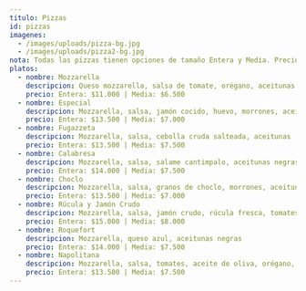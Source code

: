 ```yaml
---
titulo: Pizzas
id: pizzas
imagenes:
  - /images/uploads/pizza-bg.jpg
  - /images/uploads/pizza2-bg.jpg
nota: Todas las pizzas tienen opciones de tamaño Entera y Media. Precios en $.
platos:
  - nombre: Mozzarella
    descripcion: Queso mozzarella, salsa de tomate, orégano, aceitunas
    precio: Entera: $11.000 | Media: $6.500
  - nombre: Especial
    descripcion: Mozzarella, salsa, jamón cocido, huevo, morrones, aceitunas
    precio: Entera: $13.500 | Media: $7.000
  - nombre: Fugazzeta
    descripcion: Mozzarella, salsa, cebolla cruda salteada, aceitunas
    precio: Entera: $13.500 | Media: $7.500
  - nombre: Calabresa
    descripcion: Mozzarella, salsa, salame cantimpalo, aceitunas negras
    precio: Entera: $14.000 | Media: $7.500
  - nombre: Choclo
    descripcion: Mozzarella, salsa, granos de choclo, morrones, aceitunas
    precio: Entera: $13.500 | Media: $7.000
  - nombre: Rúcula y Jamón Crudo
    descripcion: Mozzarella, salsa, jamón crudo, rúcula fresca, tomates cherry, aceitunas
    precio: Entera: $15.000 | Media: $8.000
  - nombre: Roquefort
    descripcion: Mozzarella, queso azul, aceitunas negras
    precio: Entera: $14.000 | Media: $7.500
  - nombre: Napolitana
    descripcion: Mozzarella, salsa, tomates, aceite de oliva, orégano, aceituna
    precio: Entera: $13.500 | Media: $7.500
---
```

